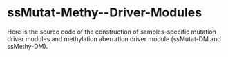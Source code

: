 # ssMutat-Methy--Driver-Modules
Here is the source code of the construction of samples-specific mutation driver modules and methylation aberration driver module (ssMutat-DM and ssMethy-DM).

